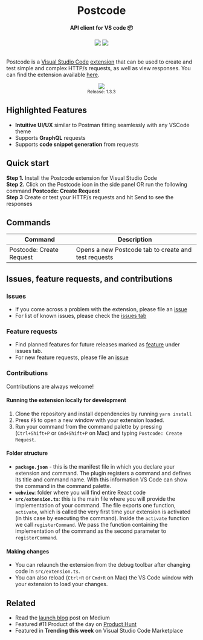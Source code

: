 <h1 align="center">Postcode</h1>
<div align="center">
  <strong> API client for VS code 📦</strong>  
  <br/> <br/>
  <a href="https://marketplace.visualstudio.com/items?itemName=rohinivsenthil.postcode&ssr=false#overview"><img src="https://img.shields.io/visual-studio-marketplace/i/rohinivsenthil.postcode" /></a>
<!--   <img src="https://img.shields.io/visual-studio-marketplace/d/rohinivsenthil.postcode" /> -->
  <a href="https://marketplace.visualstudio.com/items?itemName=rohinivsenthil.postcode&ssr=false#version-history"><img src="https://img.shields.io/visual-studio-marketplace/v/rohinivsenthil.postcode" /></a>
<!--   <a href="https://marketplace.visualstudio.com/items?itemName=rohinivsenthil.postcode&ssr=false#review-details"><img src="https://img.shields.io/visual-studio-marketplace/r/rohinivsenthil.postcode" /></a> -->
</div>
<br />

Postcode is a [Visual Studio Code](https://code.visualstudio.com/) [extension](https://marketplace.visualstudio.com/VSCode) that can be used to create and test simple and complex HTTP/s requests, as well as view responses. You can find the extension available [here](https://marketplace.visualstudio.com/items?itemName=rohinivsenthil.postcode).


<div align="center">
  <img src="https://user-images.githubusercontent.com/42040329/120920378-0c83c880-c6dc-11eb-814a-e667563eed95.gif"/>
  <br/>
  <sup>Release: 1.3.3</sup>
</div>

## Highlighted Features

- **Intuitive UI/UX** similar to Postman fitting seamlessly with any VSCode theme
- Supports **GraphQL** requests
- Supports **code snippet generation** from requests

## Quick start

**Step 1.** Install the Postcode extension for Visual Studio Code  
**Step 2.** Click on the Postcode icon in the side panel OR run the following command **Postcode: Create Request**  
**Step 3** Create or test your HTTP/s requests and hit Send to see the responses

## Commands

| Command                  | Description                                          |
| ------------------------ | ---------------------------------------------------- |
| Postcode: Create Request | Opens a new Postcode tab to create and test requests |

## Issues, feature requests, and contributions

### Issues

- If you come across a problem with the extension, please file an [issue](https://github.com/rohinivsenthil/postcode/issues/new)
- For list of known issues, please check the [issues tab](https://github.com/rohinivsenthil/postcode/issues/new)

### Feature requests

- Find planned features for future releases marked as [feature](https://github.com/rohinivsenthil/postcode/issues?q=is%3Aissue+is%3Aopen+label%3Afeature) under issues tab.
- For new feature requests, please file an [issue](https://github.com/rohinivsenthil/postcode/issues/new)

### Contributions

Contributions are always welcome!

#### Running the extension locally for development

1. Clone the repository and install dependencies by running `yarn install`
2. Press `F5` to open a new window with your extension loaded.
3. Run your command from the command palette by pressing (`Ctrl+Shift+P` or `Cmd+Shift+P` on Mac) and typing `Postcode: Create Request`.

#### Folder structure

- **`package.json`** - this is the manifest file in which you declare your extension and command. The plugin registers a command and defines its title and command name. With this information VS Code can show the command in the command palette.
- **`webview`**: folder where you will find entire React code
- **`src/extension.ts`**: this is the main file where you will provide the implementation of your command. The file exports one function, `activate`, which is called the very first time your extension is activated (in this case by executing the command). Inside the `activate` function we call `registerCommand`. We pass the function containing the implementation of the command as the second parameter to `registerCommand`.

#### Making changes

- You can relaunch the extension from the debug toolbar after changing code in `src/extension.ts`.
- You can also reload (`Ctrl+R` or `Cmd+R` on Mac) the VS Code window with your extension to load your changes.

## Related

- Read the [launch blog](https://rohinivsenthil.medium.com/postcode-vs-code-extension-alternative-to-postman-384816d4cf07) post on Medium
- Featured #11 Product of the day on [Product Hunt](https://www.producthunt.com/posts/postcode)
- Featured in **Trending this week** on Visual Studio Code Marketplace
